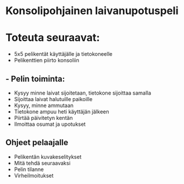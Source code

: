 # Konsolipohjainen laivanupotuspeli
# Toteuta seuraavat:
- 5x5 pelikentät käyttäjälle ja tietokoneelle
- Pelikenttien piirto konsoliin
## - Pelin toiminta:
- Kysyy minne laivat sijoitetaan, tietokone sijoittaa samalla
- Sijoittaa laivat halutuille paikoille
- Kysyy, minne ammutaan
- Tietokone ampuu heti käyttäjän jälkeen
- Piirtää päivitetyn kentän
- Ilmoittaa osumat ja upotukset
## Ohjeet pelaajalle
- Pelikentän kuvakeselitykset
- Mitä tehdä seuraavaksi
- Pelin tilanne
- Virheilmoitukset